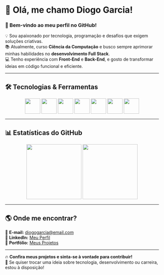 # 👋 Olá, me chamo **Diogo Garcia**!  
### 🚀 Bem-vindo ao meu perfil no GitHub!  

💡 Sou apaixonado por tecnologia, programação e desafios que exigem soluções criativas.  
📚 Atualmente, curso **Ciência da Computação** e busco sempre aprimorar minhas habilidades no **desenvolvimento Full Stack**.  
💻 Tenho experiência com **Front-End** e **Back-End**, e gosto de transformar ideias em código funcional e eficiente.  

---

## 🛠️ **Tecnologias & Ferramentas**  

<div align="center">
  <img src="https://cdn.jsdelivr.net/gh/devicons/devicon/icons/html5/html5-original.svg" width="50" height="50"/>
  <img src="https://cdn.jsdelivr.net/gh/devicons/devicon/icons/css3/css3-original.svg" width="50" height="50"/>
  <img src="https://cdn.jsdelivr.net/gh/devicons/devicon/icons/javascript/javascript-original.svg" width="50" height="50"/>
  <img src="https://cdn.jsdelivr.net/gh/devicons/devicon/icons/java/java-original.svg" width="50" height="50"/>
  <img src="https://cdn.jsdelivr.net/gh/devicons/devicon/icons/python/python-original.svg" width="50" height="50"/>
  <img src="https://cdn.jsdelivr.net/gh/devicons/devicon/icons/postgresql/postgresql-original.svg" width="50" height="50"/>
  <img src="https://cdn.jsdelivr.net/gh/devicons/devicon/icons/mysql/mysql-original.svg" width="50" height="50"/>
</div>  

---

## 📊 **Estatísticas do GitHub**  

<div align="center">
  <img height="180em" src="https://github-readme-stats.vercel.app/api?username=devgarciadiogo&show_icons=true&theme=radical&include_all_commits=true&count_private=true"/>
  <img height="180em" src="https://github-readme-stats.vercel.app/api/top-langs/?username=devgarciadiogo&layout=compact&langs_count=7&theme=radical"/>
</div>  

---

## 🌎 **Onde me encontrar?**  

📩 **E-mail:** diogogarcia@email.com  
🔗 **LinkedIn:** [Meu Perfil](https://www.linkedin.com/in/diogogarciadev)  
🚀 **Portfólio:** [Meus Projetos](https://github.com/devgarciadiogo)  

---

🔥 **Confira meus projetos e sinta-se à vontade para contribuir!**  
💬 Se quiser trocar uma ideia sobre tecnologia, desenvolvimento ou carreira, estou à disposição!
